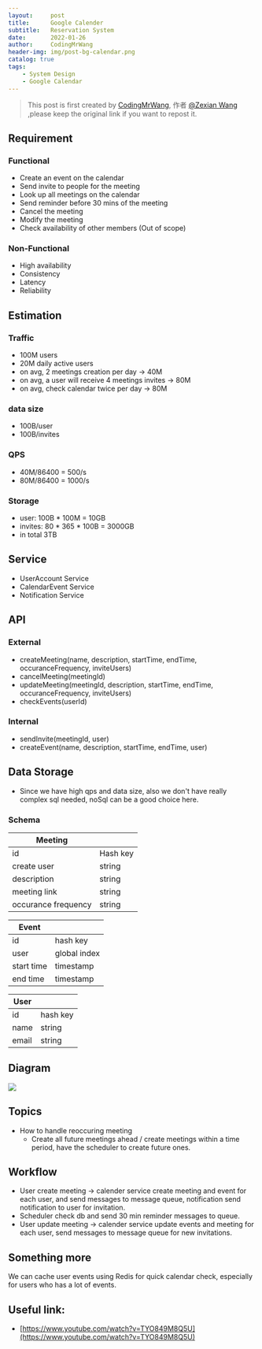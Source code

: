 ```yaml
---
layout:     post
title:      Google Calender
subtitle:   Reservation System
date:       2022-01-26
author:     CodingMrWang
header-img: img/post-bg-calendar.png
catalog: true
tags:
    - System Design
    - Google Calendar
---
```



> This post is first created by [CodingMrWang](http://codingmrwang.github.io), 作者 [@Zexian Wang](http://github.com/codingmrwang) ,please keep the original link if you want to repost it.


## Requirement
### Functional
- Create an event on the calendar
- Send invite to people for the meeting
- Look up all meetings on the calendar
- Send reminder before 30 mins of the meeting
- Cancel the meeting
- Modify the meeting
- Check availability of other members (Out of scope)

### Non-Functional
- High availability
- Consistency
- Latency
- Reliability

## Estimation
### Traffic
- 100M users
- 20M daily active users
- on avg, 2 meetings creation per day -> 40M
- on avg, a user will receive 4 meetings invites -> 80M
- on avg, check calendar twice per day -> 80M

### data size
- 100B/user
- 100B/invites

### QPS
- 40M/86400 = 500/s
- 80M/86400 = 1000/s

### Storage
- user: 100B * 100M = 10GB
- invites: 80 * 365 * 100B = 3000GB
- in total 3TB

## Service

- UserAccount Service
- CalendarEvent Service
- Notification Service

## API
### External
- createMeeting(name, description, startTime, endTime, occuranceFrequency, inviteUsers)
- cancelMeeting(meetingId)
- updateMeeting(meetingId, description, startTime, endTime, occuranceFrequency, inviteUsers)
- checkEvents(userId)

### Internal
- sendInvite(meetingId, user)
- createEvent(name, description, startTime, endTime, user)

## Data Storage
- Since we have high qps and data size, also we don't have really complex sql needed, noSql can be a good choice here.

### Schema
|Meeting||
|---|---|
|id|Hash key|
|create user|string|
|description|string|
|meeting link|string|
|occurance frequency|string|

|Event||
|---|---|
|id|hash key|
|user|global index|
|start time|timestamp|
|end time|timestamp|

|User||
|---|---|
|id|hash key|
|name|string|
|email|string|


## Diagram
![](https://drive.google.com/uc?id=1ofKs9DwFSTaYEl5WKAKrtLiCWDkHkyai)

## Topics
- How to handle reoccuring meeting
	- Create all future meetings ahead / create meetings within a time period, have the scheduler to create future ones.

## Workflow
- User create meeting -> calender service create meeting and event for each user, and send messages to message queue, notification send notification to user for invitation.
- Scheduler check db and send 30 min reminder messages to queue.
- User update meeting -> calender service update events and meeting for each user, send messages to message queue for new invitations.

## Something more
We can cache user events using Redis for quick calendar check, especially for users who has a lot of events.

## Useful link:
- [https://www.youtube.com/watch?v=TYO849M8Q5U](https://www.youtube.com/watch?v=TYO849M8Q5U)



